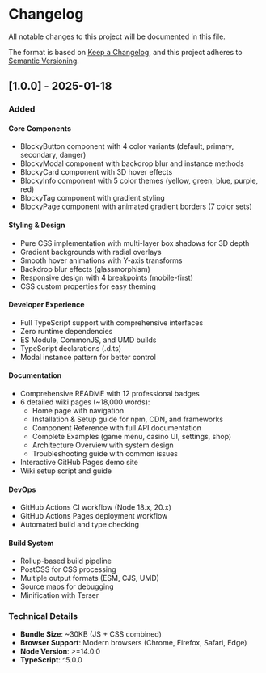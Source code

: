 # Changelog

All notable changes to this project will be documented in this file.

The format is based on [Keep a Changelog](https://keepachangelog.com/en/1.0.0/),
and this project adheres to [Semantic Versioning](https://semver.org/spec/v2.0.0.html).

## [1.0.0] - 2025-01-18

### Added

#### Core Components
- BlockyButton component with 4 color variants (default, primary, secondary, danger)
- BlockyModal component with backdrop blur and instance methods
- BlockyCard component with 3D hover effects
- BlockyInfo component with 5 color themes (yellow, green, blue, purple, red)
- BlockyTag component with gradient styling
- BlockyPage component with animated gradient borders (7 color sets)

#### Styling & Design
- Pure CSS implementation with multi-layer box shadows for 3D depth
- Gradient backgrounds with radial overlays
- Smooth hover animations with Y-axis transforms
- Backdrop blur effects (glassmorphism)
- Responsive design with 4 breakpoints (mobile-first)
- CSS custom properties for easy theming

#### Developer Experience
- Full TypeScript support with comprehensive interfaces
- Zero runtime dependencies
- ES Module, CommonJS, and UMD builds
- TypeScript declarations (.d.ts)
- Modal instance pattern for better control

#### Documentation
- Comprehensive README with 12 professional badges
- 6 detailed wiki pages (~18,000 words):
  - Home page with navigation
  - Installation & Setup guide for npm, CDN, and frameworks
  - Component Reference with full API documentation
  - Complete Examples (game menu, casino UI, settings, shop)
  - Architecture Overview with system design
  - Troubleshooting guide with common issues
- Interactive GitHub Pages demo site
- Wiki setup script and guide

#### DevOps
- GitHub Actions CI workflow (Node 18.x, 20.x)
- GitHub Actions Pages deployment workflow
- Automated build and type checking

#### Build System
- Rollup-based build pipeline
- PostCSS for CSS processing
- Multiple output formats (ESM, CJS, UMD)
- Source maps for debugging
- Minification with Terser

### Technical Details
- **Bundle Size**: ~30KB (JS + CSS combined)
- **Browser Support**: Modern browsers (Chrome, Firefox, Safari, Edge)
- **Node Version**: >=14.0.0
- **TypeScript**: ^5.0.0
